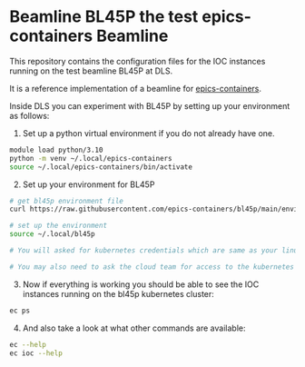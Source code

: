 Beamline BL45P the test epics-containers Beamline
=================================================

This repository contains the configuration files for the IOC instances
running on the test beamline BL45P at DLS.

It is a reference implementation of a beamline for
[epics-containers](https://github.com/epics-containers).

Inside DLS you can experiment with BL45P by setting up your environment
as follows:

1. Set up a python virtual environment if you do not already have one.

```bash
module load python/3.10
python -m venv ~/.local/epics-containers
source ~/.local/epics-containers/bin/activate
```

2. Set up your environment for BL45P

```bash
# get bl45p environment file
curl https://raw.githubusercontent.com/epics-containers/bl45p/main/environment.sh -o ~/.local/bin/bl45p

# set up the environment
source ~/.local/bl45p

# You will asked for kubernetes credentials which are same as your linux login.

# You may also need to ask the cloud team for access to the kubernetes namespace bl45p on pollux.
```

3. Now if everything is working you should be able to see the IOC instances
   running on the bl45p kubernetes cluster:

```bash
ec ps
```

4. And also take a look at what other commands are available:

```bash
ec --help
ec ioc --help
```

